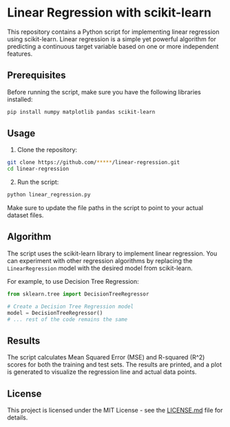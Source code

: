 
# Linear Regression with scikit-learn

This repository contains a Python script for implementing linear regression using scikit-learn. Linear regression is a simple yet powerful algorithm for predicting a continuous target variable based on one or more independent features.

## Prerequisites

Before running the script, make sure you have the following libraries installed:

```bash
pip install numpy matplotlib pandas scikit-learn
```

## Usage

1. Clone the repository:

```bash
git clone https://github.com/*****/linear-regression.git
cd linear-regression
```

2. Run the script:

```bash
python linear_regression.py
```

Make sure to update the file paths in the script to point to your actual dataset files.

## Algorithm

The script uses the scikit-learn library to implement linear regression. You can experiment with other regression algorithms by replacing the `LinearRegression` model with the desired model from scikit-learn.

For example, to use Decision Tree Regression:

```python
from sklearn.tree import DecisionTreeRegressor

# Create a Decision Tree Regression model
model = DecisionTreeRegressor()
# ... rest of the code remains the same
```

## Results

The script calculates Mean Squared Error (MSE) and R-squared (R^2) scores for both the training and test sets. The results are printed, and a plot is generated to visualize the regression line and actual data points.

## License

This project is licensed under the MIT License - see the [LICENSE.md](LICENSE.md) file for details.
```
